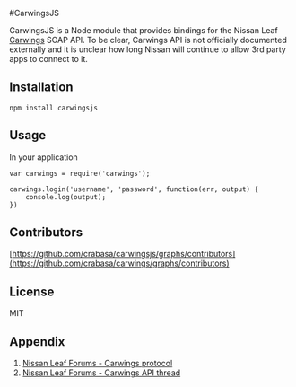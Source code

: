 #CarwingsJS

CarwingsJS is a Node module that provides bindings for the Nissan Leaf [Carwings][1] SOAP API. To be clear, Carwings API is not officially documented externally and it is unclear how long Nissan will continue to allow 3rd party apps to connect to it. 

## Installation

`npm install carwingsjs`

## Usage

In your application 

```
var carwings = require('carwings');

carwings.login('username', 'password', function(err, output) {
	console.log(output);
})
```

## Contributors

[https://github.com/crabasa/carwingsjs/graphs/contributors](https://github.com/crabasa/carwings/graphs/contributors)

## License

MIT

## Appendix

1. [Nissan Leaf Forums - Carwings protocol][2]
2. [Nissan Leaf Forums - Carwings API thread][3]

[1]:http://www.nissanusa.com/innovations/carwings.article.html
[2]:http://www.mynissanleaf.com/wiki/index.php?title=Carwings_protocol
[3]:http://www.mynissanleaf.com/viewtopic.php?f=27&t=2214
